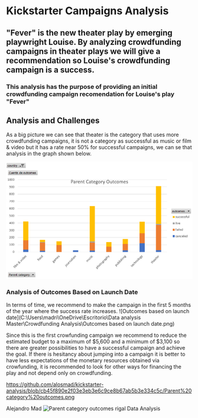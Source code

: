 # Kickstarter Campaigns Analysis
## "Fever" is the new theater play by emerging playwright Louise. By analyzing crowdfunding campaigns in theater plays we will give a recommendation so Louise's crowdfunding campaign is a success.  
### This analysis has the purpose of providing an initial crowdfunding campaign recomendation for Louise's play **"Fever"**

## Analysis and Challenges

As a big picture we can see that theater is the category that uses more crowdfunding campaigns, it is not a category as successful as music or film & video but it has a rate near 50% for successful campaigns, we can se that analysis in the graph shown below.

![image](https://github.com/alosmad/kickstarter-analysis/blob/main/Parent%20category%20outcomes.png)

### Analysis of Outcomes Based on Launch Date





In terms of time, we recommend to make the campaign in the first 5 months of the year where the success rate increases.
![Outcomes based on launch date](C:\Users\madri\OneDrive\Escritorio\Data analysis Master\Crowdfunding Analysis\Outcomes based on launch date.png)

Since this is the first crowfunding campaign  we recommend to reduce the estimated budget to a maximum of $5,600 and a minimum of $3,100 so there are greater possibilities to have a successful campaign and achieve the goal. If there is hesitancy about jumping into a campaign it is better to have less expectations of the monetary resources obtained via crowfunding, it is recommended to look for other ways for financing the play and not depend only on crowdfunding.

https://github.com/alosmad/kickstarter-analysis/blob/cb45f890e2f03e3eb3e6c9ce8b67ab5b3e334c5c/Parent%20category%20outcomes.png


Alejandro Mad
![Parent category outcomes](https://user-images.githubusercontent.com/78031156/192672315-740c87da-6cc6-4ba5-bfa8-9c145af14f48.png)
rigal
Data Analysis

